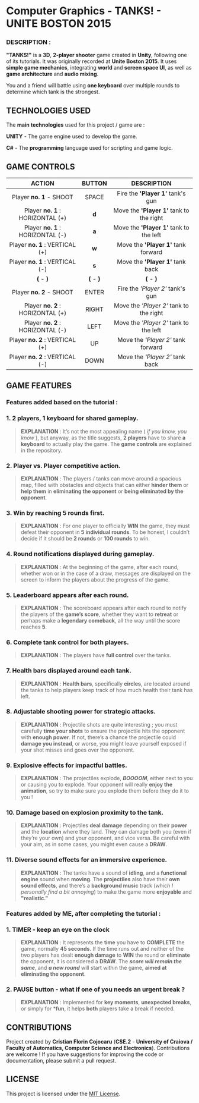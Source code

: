 # Computer Graphics - TANKS! - UNITE BOSTON 2015


### DESCRIPTION :
**"TANKS!"** is a **3D**, **2-player shooter** game created in **Unity**, following one of its tutorials. It was originally recorded at **Unite Boston 2015**. It uses **simple game mechanics**, integrating **world** and **screen space UI**, as well as **game architecture** and **audio mixing**. 

You and a friend will battle using **one keyboard** over multiple rounds to determine which tank is the strongest.



## TECHNOLOGIES USED
The **main technologies** used for this project / game are :

**UNITY** - The game engine used to develop the game.

**C#** - The **programming** language used for scripting and game logic.



## GAME CONTROLS

|          **ACTION**        	    |  **BUTTON** |             **DESCRIPTION**          	|
|:------------------------------: |:---------:	|:-----------------------------------:	|
| Player **no. 1** - SHOOT     	  |   SPACE   	|     Fire the **'Player 1'** tank's gun    |
| Player **no. 1** : HORIZONTAL (+) 	|    **d**   	| Move the **'Player 1'** tank to the right |
| Player **no. 1** : HORIZONTAL (-) 	|    **a**   	|  Move the **'Player 1'** tank to the left	|
|  Player **no. 1** : VERTICAL (+)  	|    **w**   	|    Move the **'Player 1'** tank forward  	|
|  Player **no. 1** : VERTICAL (-)  	|     **s**   |     Move the **'Player 1'** tank back    	|
| **( - )**                                  |   **( - )**        |          **( - )**                   |
| Player **no. 2** - SHOOT     	  |   ENTER   	|   Fire the *'Player 2'* tank's gun     	|
| Player **no. 2** : HORIZONTAL (+) 	|   RIGHT   	| Move the *'Player 2'* tank to the right	|
| Player **no. 2** : HORIZONTAL (-) 	|    LEFT   	|  Move the *'Player 2'* tank to the left	|
|  Player **no. 2** : VERTICAL (+)  	|     UP    	|    Move the *'Player 2'* tank forward  	|
|  Player **no. 2** : VERTICAL (-)  	|    DOWN   	|    Move the *'Player 2'* tank back     	|


## GAME FEATURES
### Features added based on the tutorial :
### 1. 2 players, 1 keyboard for shared gameplay.
> **EXPLANATION** : It’s not the most appealing name ( *if you know, you know* ), but anyway, as the title suggests, **2 players** have to share **a keyboard** to actually play the game. The **game controls** are explained in the repository.

### 2. Player vs. Player competitive action.
> **EXPLANATION** : The players / tanks can move around a spacious map, filled with obstacles and objects that can either **hinder them** or **help them** in **eliminating the opponent** or **being eliminated by the opponent**.

### 3. Win by reaching 5 rounds first.
> **EXPLANATION** : For one player to officially **WIN** the game, they must defeat their opponent in **5 individual rounds**. To be honest, I couldn’t decide if it should be **2 rounds** or **100 rounds** to win.

### 4. Round notifications displayed during gameplay.
> **EXPLANATION** : At the beginning of the game, after each round, whether won or in the case of a draw, messages are displayed on the screen to inform the players about the progress of the game.

### 5. Leaderboard appears after each round.
> **EXPLANATION** : The scoreboard appears after each round to notify the players of the **game’s score**, whether they want to **retreat** or perhaps make a **legendary comeback**, all the way until the score reaches **5**.

### 6. Complete tank control for both players.
> **EXPLANATION** : The players have **full control** over the tanks.

### 7. Health bars displayed around each tank.
> **EXPLANATION** : **Health bars**, specifically **circles**, are located around the tanks to help players keep track of how much health their tank has left.

### 8. Adjustable shooting power for strategic attacks.
> **EXPLANATION** : Projectile shots are quite interesting ; you must carefully **time your shots** to ensure the projectile hits the opponent with **enough power**. If not, there’s a chance the projectile could **damage you instead**, or worse, you might leave yourself exposed if your shot misses and goes over the opponent.

### 9. Explosive effects for impactful battles.
> **EXPLANATION** : The projectiles explode, ***BOOOOM***, either next to you or causing you to explode. Your opponent will really **enjoy the animation**, so try to make sure you explode them before they do it to you !

### 10. Damage based on explosion proximity to the tank.
> **EXPLANATION** : Projectiles **deal damage** depending on their **power** and the **location** where they land. They can damage both you (even if they’re your own) and your opponent, and vice versa. Be careful with your aim, as in some cases, you might even cause a **DRAW**.

### 11. Diverse sound effects for an immersive experience.
> **EXPLANATION** : The tanks have a sound of **idling**, and a **functional engine** sound when **moving**. The **projectiles** also have their **own sound effects**, and there’s a **background music** track (*which I personally find a bit annoying*) to make the game more **enjoyable** and **"realistic."**


### Features added by ME, after completing the tutorial :
### 1. TIMER - keep an eye on the clock
> **EXPLANATION** : It represents the **time** you have to **COMPLETE** the game, normally **45 seconds**. If the time runs out and neither of the two players has dealt **enough damage** to **WIN** the round or **eliminate** the opponent, it is considered a **DRAW**. The ***score will remain the same***, and ***a new round*** will start within the game, **aimed at eliminating the opponent**.

### 2. PAUSE button - what if one of you needs an urgent break ?
> **EXPLANATION** : Implemented for **key moments**, **unexpected breaks**, or simply for ***fun**, it helps **both** players take a break if needed.




## CONTRIBUTIONS 
Project created by **Cristian Florin Cojocaru** (**CSE.2** - **University of Craiova / Faculty of Automatics, Computer Science and Electronics**). Contributions are welcome ! If you have suggestions for improving the code or documentation, please submit a pull request.


## LICENSE
This project is licensed under the [MIT License](LICENSE).
